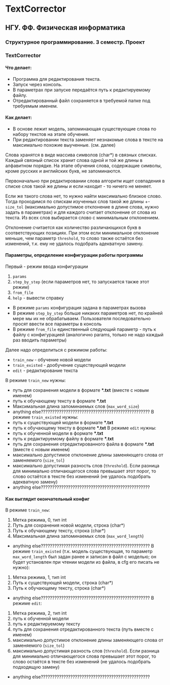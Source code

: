# TextCorrector
## НГУ. ФФ. Физическая информатика
### Структурное программирование. 3 семестр. Проект
### TextCorrector
#### Что делает:
- Программа для редактирования текста.
- Запуск через консоль.
- В параметрах при запуске передаётся путь к редактируемому файлу.
- Отредактированный файл сохраняется в требуемой папке под требуемым именем.
#### Как делает:
- В основе лежит модель, запоминающая существующие слова по набору текстов на этапе обучения.
- При редактировании текста заменяет незнакомые слова в тексте на максимально похожие выученные. (см. далее)

Слова хранятся в виде массива символов (char*) в связных списках. Каждый связный список хранит слова одной и той же длины в алфавитном порядке. На этапе обучения слова, содержащие символы, кроме русских и английских букв, не запоминаются.

Первоначально при редактировании слова алгоритм ищет совпадения в списке слов такой же длины и если находит - то ничего не меняет.

Если же такого слова нет, то нужно найти максимально близкое слово. Тогда проходимся по спискам изученных слов такой же длины +-`size_tol` (максимально допустимое отклонение в длине слова, нужно задать в параметрах) и для каждого считает отклонение от слова из текста. Из всех слов выбирается слово с минимальным отклонением.

Отклонение считается как количество различающихся букв в соответствующих позициях. При этом если минимальное отклонение меньше, чем параметр `threshold`, то слово также остаётся без изменений, т.к. ему не удалось подобрать адекватную замену.

#### Параметры, определение конфигурации работы программы
Первый - режим ввода конфигурации
1. `params`
2. `step_by_step` (если параметров нет, то запускается также этот режим)
3. `from_file`
4. `help` - вывести справку
- В режиме `params` конфигурация задана в параметрах вызова
- В режиме `step_by_step` больше никаких параметров нет, по крайней мере мы их не обрабатываем. Пользователя последовательно просят ввести все параметры в консоль
- В режиме `from_file` единственный следующий параметр - путь к файлу с конфигурацией (аналогично params, только не надо каждый раз вводить параметры)

Далее надо определиться с режимом работы:
- `train_new` - обучение новой модели
- `train_existed` - дообучение существующей модели
- `edit` - редактирование текста

В режиме `train_new` нужны:
- путь для сохранения модели в формате __*.txt__ (вместе с новым именем)
- путь к обучающему тексту в формате __*.txt__
- Максимальная длина запоминаемых слов (`max_word_size`)
- anything else????????????????????????????????????????????????
В режиме `train_existed` нужны:
- путь к существующей модели в формате __*.txt__
- путь к обучающему тексту в формате __*.txt__
В режиме `edit` нужны:
- путь к обученной модели в формате __*.txt__
- путь к редактируемому файлу в формате __*.txt__
- путь для сохранения отредактированного файла в формате __*.txt__ (вместе с новым именем)
- максимально допустимое отклонение длины заменяющего слова от заменяемого (`size_tol`)
- максимально допустимая разность слов (`threshold`). Если разница для минимально отличающегося слова превышает этот порог, то слово остаётся в тексте без изменений (не удалось подобрать адекватную замену)
- anything else????????????????????????????????????????????????

#### Как выглядит окончательный конфиг
В режиме `train_new`:
1. Метка режима, 0, тип int
2. Путь для сохранения новой модели, строка (char*)
3. Путь к обучающему тексту, строка (char*)
4. Максимальная длина запоминаемых слов (`max_word_length`)
- anything else????????????????????????????????????????????????
В режиме `train_existed` (т.к. модель существующая, то параметр `max_word_length` был задан ранее и записан в файл с моделью; он будет установлен при чтении модели из файла, в cfg его писать не нужно):
1. Метка режима, 1, тип int
2. Путь к существующей модели, строка (char*)
3. Путь к обучающему тексту, строка (char*)
- anything else????????????????????????????????????????????????
В режиме `edit`:
1. Метка режима, 2, тип int
2. путь к обученной модели
3. путь к редактируемому тексту
4. путь для сохранения отредактированного текста (путь вместе с именем)
5. максимально допустимое отклонение длины заменяющего слова от заменяемого (`size_tol`)
6. максимально допустимая разность слов (`threshold`). Если разница для минимально отличающегося слова превышает этот порог, то слово остаётся в тексте без изменений (не удалось подобрать подходящую замену)
- anything else????????????????????????????????????????????????

#### 

